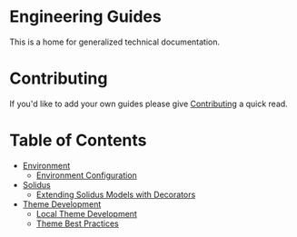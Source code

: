 # Engineering Guides

This is a home for generalized technical documentation.

# Contributing

If you'd like to add your own guides please give [Contributing](https://github.com/geminimvp/employee_handbook/tree/master/guides/contributing.markdown) a quick read.

# Table of Contents

- [Environment](https://github.com/geminimvp/employee_handbook/tree/master/guides/engineering)
    + [Environment Configuration](https://github.com/geminimvp/employee_handbook/tree/master/guides/engineering/environment/environment_configuration.markdown)
- [Solidus](https://github.com/geminimvp/employee_handbook/tree/master/guides/engineering)
    + [Extending Solidus Models with Decorators](https://github.com/geminimvp/employee_handbook/blob/master/guides/engineering/solidus/extending_solidus_models_with_decorators.markdown)
- [Theme Development](https://github.com/geminimvp/employee_handbook/tree/master/guides/engineering)
    + [Local Theme Development](https://github.com/geminimvp/employee_handbook/tree/master/guides/engineering/theme_development/local_theme_development.markdown)
    + [Theme Best Practices](https://github.com/geminimvp/employee_handbook/tree/master/guides/engineering/theme_development/theme_best_practices.markdown)
